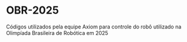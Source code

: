 # OBR-2025
Códigos utilizados pela equipe Axiom para controle do robô utilizado na Olimpíada Brasileira de Robótica em 2025
